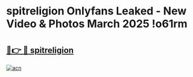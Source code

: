 # spitreligion Onlyfans Leaked - New Video & Photos March 2025 !o61rm

# <h2><a href="https://m1b9vy.iuczelnia.edu.pl?title=spitreligion&ref=o61rm">🔗👉 🔴 spitreligion</a></h2>

[![acn](https://github.com/user-attachments/assets/0f9c940e-d8b0-45ae-aac7-cd30a18b3e1c)](https://m1b9vy.iuczelnia.edu.pl?title=spitreligion&ref=o61rm)


